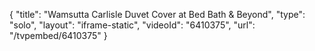 {
    "title": "Wamsutta Carlisle Duvet Cover at Bed Bath & Beyond",
    "type": "solo",
    "layout": "iframe-static",
    "videoId": "6410375",
    "url": "\/tvpembed\/6410375"
}